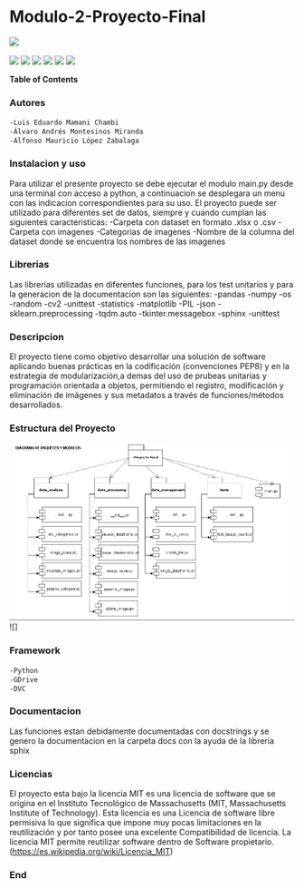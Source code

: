 # Modulo-2-Proyecto-Final

![](https://encrypted-tbn0.gstatic.com/images?q=tbn:ANd9GcTW2nAS6kudAI1vtakin3PZ8H2hfA5yzXEMa_yjy2u3uQ&s)

![](https://img.shields.io/github/stars/pandao/editor.md.svg) ![](https://img.shields.io/github/forks/pandao/editor.md.svg) ![](https://img.shields.io/github/tag/pandao/editor.md.svg) ![](https://img.shields.io/github/release/pandao/editor.md.svg) ![](https://img.shields.io/github/issues/pandao/editor.md.svg) ![](https://img.shields.io/bower/v/editor.md.svg)

**Table of Contents**

### Autores
	-Luis Eduardo Mamani Chambi
	-Álvaro Andrés Montesinos Miranda
	-Alfonso Mauricio López Zabalaga

### Instalacion y uso
Para utilizar el presente proyecto se debe ejecutar el modulo main.py desde una terminal con acceso a python, a continuacion se desplegara un menu con las indicacion correspondientes para su uso. El proyecto puede ser utilizado para diferentes set de datos, siempre y cuando cumplan las siguientes caracteristicas:
	-Carpeta con dataset en formato .xlsx o .csv
	-Carpeta con imagenes
	-Categorias de imagenes
	-Nombre de la columna del dataset donde se encuentra los nombres de las imagenes

### Librerias
Las librerias utilizadas en diferentes funciones, para los test unitarios y para la generacion de la documentacion son las siguientes:
	-pandas
	-numpy
	-os
	-random
	-cv2
	-unittest
	-statistics
	-matplotlib
	-PIL
	-json
	-sklearn.preprocessing
	-tqdm.auto
	-tkinter.messagebox
	-sphinx
	-unittest

### Descripcion
El proyecto tiene como objetivo desarrollar una solución de software aplicando buenas prácticas en la codificación (convenciones PEP8) y en la estrategia de modularización,a demas del uso de prubeas unitarias y programación orientada a objetos, permitiendo el registro, modificación y eliminación de imágenes y sus metadatos a través de funciones/métodos desarrollados.


### Estructura del Proyecto
![](https://github.com/AlvaroMontesinos/Modulo-2-Proyecto-Final/blob/main/Diagram-Paquetes_Modulo.png?raw=true)![]

### Framework
	-Python
	-GDrive
	-DVC

### Documentacion
Las funciones estan debidamente documentadas con docstrings y se genero la documentacion en la carpeta docs con la ayuda de la libreria sphix

### Licencias
El proyecto esta bajo la licencia MIT es una licencia de software que se origina en el Instituto Tecnológico de Massachusetts (MIT, Massachusetts Institute of Technology).  Esta licencia es una Licencia de software libre permisiva lo que significa que impone muy pocas limitaciones en la reutilización y por tanto posee una excelente Compatibilidad de licencia. La licencia MIT permite reutilizar software dentro de Software propietario.
(https://es.wikipedia.org/wiki/Licencia_MIT)
### End
